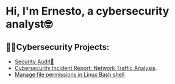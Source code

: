 # Hi, I'm Ernesto, a cybersecurity analyst🤓
## 👨‍💻Cybersecurity Projects:
- [Security Audit📓](https://github.com/CFSecAnalyst/SecurityAudit)
- [Cybersecurity Incident Report: Network Traffic Analysis](https://docs.google.com/document/d/1g2lpa8qVi5b0jjDXe9r1E22vh80CE8ORVE3zlB-5dtY/edit?tab=t.0#heading=h.mjm21hvi0jz5).
- [Manage file permissions in Linux Bash shell](https://docs.google.com/document/d/1TVQEXXNUokkoGBzLw5a4digVSN0zHOcCtZYHDm1jGrM/edit?tab=t.0)
